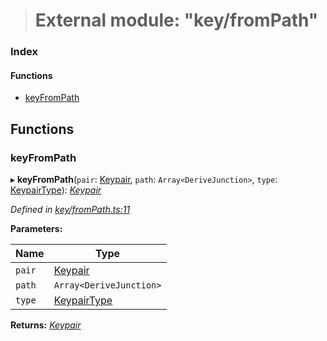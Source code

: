 > # External module: "key/fromPath"

### Index

#### Functions

* [keyFromPath](_key_frompath_.md#keyfrompath)

## Functions

###  keyFromPath

▸ **keyFromPath**(`pair`: [Keypair](_types_.md#keypair), `path`: `Array<DeriveJunction>`, `type`: [KeypairType](_types_.md#keypairtype)): *[Keypair](_types_.md#keypair)*

*Defined in [key/fromPath.ts:11](https://github.com/polkadot-js/common/blob/8a245f2/packages/util-crypto/src/key/fromPath.ts#L11)*

**Parameters:**

Name | Type |
------ | ------ |
`pair` | [Keypair](_types_.md#keypair) |
`path` | `Array<DeriveJunction>` |
`type` | [KeypairType](_types_.md#keypairtype) |

**Returns:** *[Keypair](_types_.md#keypair)*